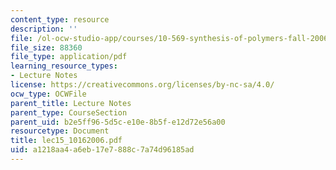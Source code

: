 ```yaml
---
content_type: resource
description: ''
file: /ol-ocw-studio-app/courses/10-569-synthesis-of-polymers-fall-2006/a1218aa4a6eb17e7888c7a74d96185ad_lec15_10162006.pdf
file_size: 88360
file_type: application/pdf
learning_resource_types:
- Lecture Notes
license: https://creativecommons.org/licenses/by-nc-sa/4.0/
ocw_type: OCWFile
parent_title: Lecture Notes
parent_type: CourseSection
parent_uid: b2e5ff96-5d5c-e10e-8b5f-e12d72e56a00
resourcetype: Document
title: lec15_10162006.pdf
uid: a1218aa4-a6eb-17e7-888c-7a74d96185ad
---
```

